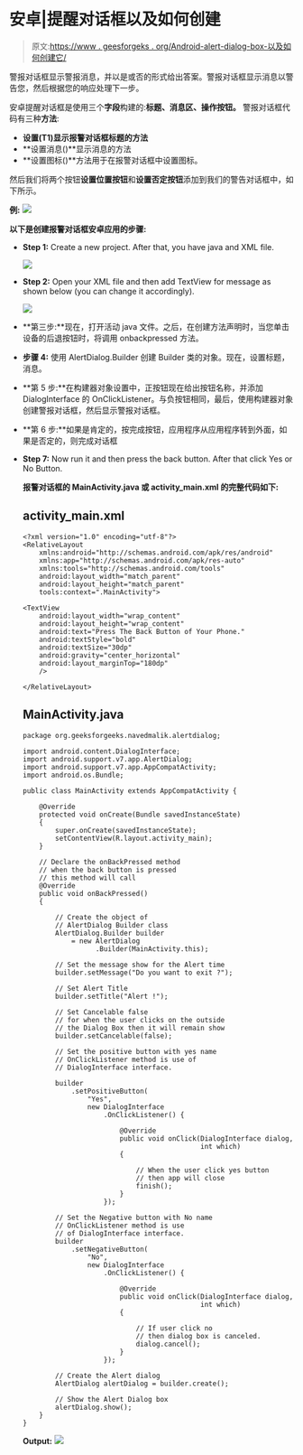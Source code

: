 # 安卓|提醒对话框以及如何创建

> 原文:[https://www . geesforgeks . org/Android-alert-dialog-box-以及如何创建它/](https://www.geeksforgeeks.org/android-alert-dialog-box-and-how-to-create-it/)

警报对话框显示警报消息，并以是或否的形式给出答案。警报对话框显示消息以警告您，然后根据您的响应处理下一步。

安卓提醒对话框是使用三个**字段**构建的:**标题、消息区、操作按钮。**
警报对话框代码有三种**方法**:

*   **设置(T1)显示报警对话框标题的方法**
*   **设置消息()**显示消息的方法
*   **设置图标()**方法用于在报警对话框中设置图标。

然后我们将两个按钮**设置位置按钮**和**设置否定按钮**添加到我们的警告对话框中，如下所示。

**例:**
![](img/68a2348429556772e43b08c6c53c1618.png)

**以下是创建报警对话框安卓应用的步骤:**

*   **Step 1:** Create a new project. After that, you have java and XML file.

    ![](img/97671d8431c0654f4ade1013e216796f.png)

*   **Step 2:** Open your XML file and then add TextView for message as shown below (you can change it accordingly).

    ![](img/96fd1ee5476c924996a763c0ca779b76.png)

*   **第三步:**现在，打开活动 java 文件。之后，在创建方法声明时，当您单击设备的后退按钮时，将调用 onbackpressed 方法。
*   **步骤 4:** 使用 AlertDialog.Builder 创建 Builder 类的对象。现在，设置标题，消息。
*   **第 5 步:**在构建器对象设置中，正按钮现在给出按钮名称，并添加 DialogInterface 的 OnClickListener。与负按钮相同，最后，使用构建器对象创建警报对话框，然后显示警报对话框。
*   **第 6 步:**如果是肯定的，按完成按钮，应用程序从应用程序转到外面，如果是否定的，则完成对话框
*   **Step 7:** Now run it and then press the back button. After that click Yes or No Button.

    **报警对话框的 MainActivity.java 或 activity_main.xml 的完整代码如下:**

    ## activity_main.xml

    ```
    <?xml version="1.0" encoding="utf-8"?>
    <RelativeLayout 
        xmlns:android="http://schemas.android.com/apk/res/android"
        xmlns:app="http://schemas.android.com/apk/res-auto"
        xmlns:tools="http://schemas.android.com/tools"
        android:layout_width="match_parent"
        android:layout_height="match_parent"
        tools:context=".MainActivity">

    <TextView
        android:layout_width="wrap_content"
        android:layout_height="wrap_content"
        android:text="Press The Back Button of Your Phone."
        android:textStyle="bold"
        android:textSize="30dp"
        android:gravity="center_horizontal"
        android:layout_marginTop="180dp"
        />

    </RelativeLayout>
    ```

    ## MainActivity.java

    ```
    package org.geeksforgeeks.navedmalik.alertdialog;

    import android.content.DialogInterface;
    import android.support.v7.app.AlertDialog;
    import android.support.v7.app.AppCompatActivity;
    import android.os.Bundle;

    public class MainActivity extends AppCompatActivity {

        @Override
        protected void onCreate(Bundle savedInstanceState)
        {
            super.onCreate(savedInstanceState);
            setContentView(R.layout.activity_main);
        }

        // Declare the onBackPressed method
        // when the back button is pressed
        // this method will call
        @Override
        public void onBackPressed()
        {

            // Create the object of
            // AlertDialog Builder class
            AlertDialog.Builder builder
                = new AlertDialog
                      .Builder(MainActivity.this);

            // Set the message show for the Alert time
            builder.setMessage("Do you want to exit ?");

            // Set Alert Title
            builder.setTitle("Alert !");

            // Set Cancelable false
            // for when the user clicks on the outside
            // the Dialog Box then it will remain show
            builder.setCancelable(false);

            // Set the positive button with yes name
            // OnClickListener method is use of
            // DialogInterface interface.

            builder
                .setPositiveButton(
                    "Yes",
                    new DialogInterface
                        .OnClickListener() {

                            @Override
                            public void onClick(DialogInterface dialog,
                                                int which)
                            {

                                // When the user click yes button
                                // then app will close
                                finish();
                            }
                        });

            // Set the Negative button with No name
            // OnClickListener method is use
            // of DialogInterface interface.
            builder
                .setNegativeButton(
                    "No",
                    new DialogInterface
                        .OnClickListener() {

                            @Override
                            public void onClick(DialogInterface dialog,
                                                int which)
                            {

                                // If user click no
                                // then dialog box is canceled.
                                dialog.cancel();
                            }
                        });

            // Create the Alert dialog
            AlertDialog alertDialog = builder.create();

            // Show the Alert Dialog box
            alertDialog.show();
        }
    }
    ```

    **Output:**
    ![](img/024f679486981c9e50350c09203e5260.png)